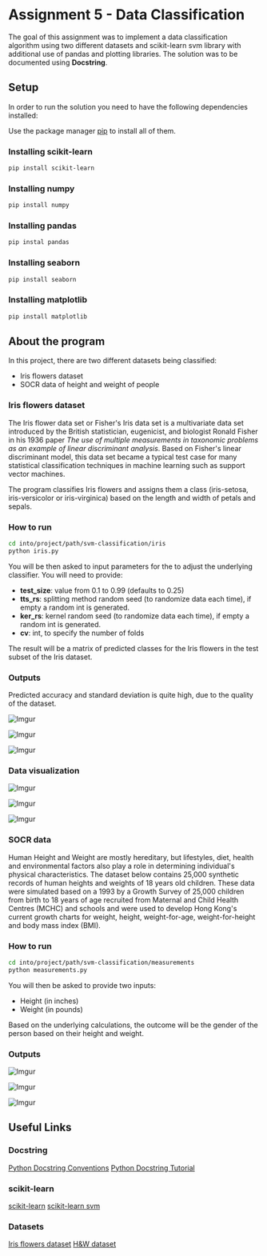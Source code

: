 # Assignment 5 - Data Classification
The goal of this assignment was to implement a data classification algorithm using two different datasets and scikit-learn svm library with additional use of pandas and plotting libraries. The solution was to be documented using **Docstring**.

## Setup
In order to run the solution you need to have the following dependencies installed: 

Use the package manager [pip](https://pip.pypa.io/en/stable/) to install all of them.

### Installing scikit-learn
```bash
pip install scikit-learn
```

### Installing numpy
```bash
pip install numpy
```

### Installing pandas
```bash
pip instal pandas
```

### Installing seaborn
```bash
pip install seaborn
```

### Installing matplotlib
```bash
pip install matplotlib
```

## About the program
In this project, there are two different datasets being classified:
- Iris flowers dataset
- SOCR data of height and weight of people

### Iris flowers dataset
The Iris flower data set or Fisher's Iris data set is a multivariate data set introduced by the British statistician, eugenicist, and biologist Ronald Fisher in his 1936 paper *The use of multiple measurements in taxonomic problems as an example of linear discriminant analysis*. Based on Fisher's linear discriminant model, this data set became a typical test case for many statistical classification techniques in machine learning such as support vector machines.

The program classifies Iris flowers and assigns them a class (iris-setosa, iris-versicolor or iris-virginica) based on the length and width of petals and sepals. 

### How to run
```bash
cd into/project/path/svm-classification/iris
python iris.py
```
You will be then asked to input parameters for the to adjust the underlying classifier.
You will need to provide:
- **test_size**: value from 0.1 to 0.99 (defaults to 0.25)
- **tts_rs**: splitting method random seed (to randomize data each time), if empty a random int is generated.
- **ker_rs**: kernel random seed (to randomize data each time), if empty a random int is generated.
- **cv**: int, to specify the number of folds

The result will be a matrix of predicted classes for the Iris flowers in the test subset of the Iris dataset.

### Outputs

Predicted accuracy and standard deviation is quite high, due to the quality of the dataset.

![Imgur](https://i.imgur.com/aVtiKDI.png)

![Imgur](https://i.imgur.com/3g7Mkzk.png)

![Imgur](https://i.imgur.com/cNGFRl3.png)

### Data visualization
![Imgur](https://i.imgur.com/ZFwxPve.png)

![Imgur](https://i.imgur.com/Q2Bi1cD.png)

![Imgur](https://i.imgur.com/va3Kv1h.png)

### SOCR data

Human Height and Weight are mostly hereditary, but lifestyles, diet, health and environmental factors also play a role in determining individual's physical characteristics. The dataset below contains 25,000 synthetic records of human heights and weights of 18 years old children. These data were simulated based on a 1993 by a Growth Survey of 25,000 children from birth to 18 years of age recruited from Maternal and Child Health Centres (MCHC) and schools and were used to develop Hong Kong's current growth charts for weight, height, weight-for-age, weight-for-height and body mass index (BMI).

### How to run
```bash
cd into/project/path/svm-classification/measurements
python measurements.py
```
You will then be asked to provide two inputs:
- Height (in inches)
- Weight (in pounds)

Based on the underlying calculations, the outcome will be the gender of the person based on their height and weight.
 
### Outputs

![Imgur](https://i.imgur.com/6STboRR.png)

![Imgur](https://i.imgur.com/x7ksB3U.png)

![Imgur](https://i.imgur.com/7i8vzIu.png)

## Useful Links

### Docstring
[Python Docstring Conventions](https://www.python.org/dev/peps/pep-0257/)
[Python Docstring Tutorial](https://www.datacamp.com/community/tutorials/docstrings-python)

### scikit-learn
[scikit-learn](https://scikit-learn.org/stable/)
[scikit-learn svm](https://scikit-learn.org/stable/modules/svm.html)

### Datasets
[Iris flowers dataset](https://archive.ics.uci.edu/ml/machine-learning-databases/iris/)
[H&W dataset](https://www.kaggle.com/mustafaali96/weight-height)


